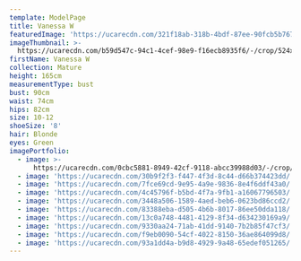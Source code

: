 ```yaml
---
template: ModelPage
title: Vanessa W
featuredImage: 'https://ucarecdn.com/321f18ab-318b-4bdf-87ee-90fcb5b767d1/'
imageThumbnail: >-
  https://ucarecdn.com/b59d547c-94c1-4cef-98e9-f16ecb8935f6/-/crop/524x677/0,7/-/preview/
firstName: Vanessa W
collection: Mature
height: 165cm
measurementType: bust
bust: 90cm
waist: 74cm
hips: 82cm
size: 10-12
shoeSize: '8'
hair: Blonde
eyes: Green
imagePortfolio:
  - image: >-
      https://ucarecdn.com/0cbc5881-8949-42cf-9118-abcc39988d03/-/crop/524x679/0,5/-/preview/
  - image: 'https://ucarecdn.com/30b9f2f3-f447-4f3d-8c44-d66b374423dd/'
  - image: 'https://ucarecdn.com/7fce69cd-9e95-4a9e-9836-8e4f6ddf43a0/'
  - image: 'https://ucarecdn.com/4c45796f-b5bd-4f7a-9fb1-a16067796503/'
  - image: 'https://ucarecdn.com/3448a506-1589-4aed-beb6-0623bd86ccd2/'
  - image: 'https://ucarecdn.com/83388eba-d505-4b6b-8017-86ee50dda118/'
  - image: 'https://ucarecdn.com/13c0a748-4481-4129-8f34-d634230169a9/'
  - image: 'https://ucarecdn.com/9330aa24-71ab-41dd-9140-7b2b85f47cf3/'
  - image: 'https://ucarecdn.com/f9eb0090-54cf-4022-8150-36ae864099d8/'
  - image: 'https://ucarecdn.com/93a1dd4a-b9d8-4929-9a48-65edef051265/'
---
```


